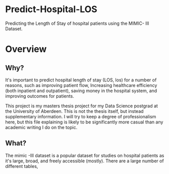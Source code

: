 # Predict-Hospital-LOS
Predicting the Length of Stay of hospital patients using the MIMIC- III Dataset.

# Overview
## Why?

It's important to predict hospital length of stay (LOS, los) for a number of reasons, such as improving patient flow, Increasing healthcare efficiency (both inpatient and outpatient), saving money in the hospital system, and improving outcomes for patients.

This project is my masters thesis project for my Data Science postgrad at the University of Aberdeen. This is not the thesis itself, but instead supplementary information. I will try to keep a degree of professionalism here, but this file explaining is likely to be significantly more casual than any academic writing I do on the topic.

## What?

The mimic -III dataset is a popular dataset for studies on hospital patients as it's large, broad, and freely accessible (mostly). There are a large number of different tables, 

